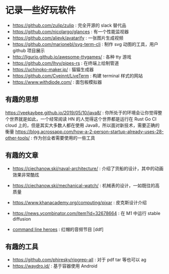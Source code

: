 # 记录一些好玩软件
- https://github.com/zulip/zulip : 完全开源的 slack 替代品
- https://github.com/nicolargo/glances :  有一个性能监视器
- https://github.com/alievk/avatarify : 一张图片生成视频
- https://github.com/marionebl/svg-term-cli : 制作 svg 动图的工具，用户 github 项目展示
- http://ligurio.github.io/awesome-ttygames/ : 各种 tty 游戏
- https://github.com/lhvy/pipes-rs : 在终端上绘制管道
- https://uchinoko-maker.jp/ : 猫猫生成器
- https://github.com/Cveinnt/LiveTerm : 构建 terminal 样式的网站
- https://www.withdiode.com/ : 面包板模拟器

## 有趣的思想
https://veekaybee.github.io/2019/05/10/java8/ : 你所处于的环境会让你觉得整个世界就是如此，一个经常阅读 HN 的人觉得这个世界都是运行在 Rust Go CI cloud 上的，但是其实大多数人都在使用 Java8，所以面对新技术，需要正确的衡量
https://blog.acrossapp.com/how-a-2-person-startup-already-uses-28-other-tools/ : 作为创业者需要使用的一些工具

## 有趣的文章
- https://ciechanow.ski/naval-architecture/ : 介绍了货船的设计，其中的动画效果非常酷炫
- https://ciechanow.ski/mechanical-watch/ : 机械表的设计，一如既往的高质量
- https://www.khanacademy.org/computing/pixar : 皮克斯设计介绍
- https://news.ycombinator.com/item?id=32678664 : 在 M1 中运行 stable diffusion

- [command line heroes](https://www.redhat.com/en/command-line-heroes/season-1/os-wars-part-1) : 红帽的音频节目 [ddf]

## 有趣的工具
- https://github.com/phiresky/ripgrep-all : 对于 pdf tar 等也可以 ag
- https://waydro.id/ : 基于容器使用 Android
